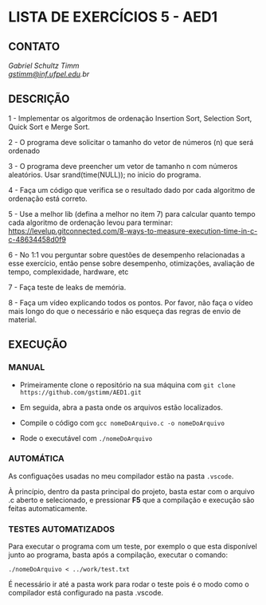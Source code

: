 # LISTA DE EXERCÍCIOS 5 - AED1

## CONTATO

_Gabriel Schultz Timm<br>
gstimm@inf.ufpel.edu.br_

## DESCRIÇÃO

1 - Implementar os algoritmos de ordenação Insertion Sort, Selection Sort, Quick Sort e Merge Sort.

2 - O programa deve solicitar o tamanho do vetor de números (n) que será ordenado

3 - O programa deve preencher um vetor de tamanho n com números aleatórios. Usar srand(time(NULL)); no inicio do programa.

4 - Faça um código que verifica se o resultado dado por cada algoritmo de ordenação está correto.

5 - Use a melhor lib (defina a melhor no item 7) para calcular quanto tempo cada algoritmo de ordenação levou para terminar: https://levelup.gitconnected.com/8-ways-to-measure-execution-time-in-c-c-48634458d0f9

6 - No 1:1 vou perguntar sobre questões de desempenho relacionadas a esse exercício, então pense sobre desempenho, otimizações, avaliação de tempo, complexidade, hardware, etc

7 - Faça teste de leaks de memória.

8 - Faça um vídeo explicando todos os pontos. Por favor, não faça o vídeo mais longo do que o necessário e não esqueça das regras de envio de material.

## EXECUÇÃO

### MANUAL

- Primeiramente clone o repositório na sua máquina com `git clone https://github.com/gstimm/AED1.git`

- Em seguida, abra a pasta onde os arquivos estão localizados.

- Compile o código com `gcc nomeDoArquivo.c -o nomeDoArquivo`

- Rode o executável com `./nomeDoArquivo`

### AUTOMÁTICA

As configuações usadas no meu compilador estão na pasta `.vscode`.

À princípio, dentro da pasta principal do projeto, basta estar com o arquivo .c aberto e selecionado, e pressionar **F5** que a compilação e execução são feitas automaticamente.

### TESTES AUTOMATIZADOS

Para executar o programa com um teste, por exemplo o que esta disponível junto ao programa, basta após a compilação, executar o comando:

`./nomeDoArquivo < ../work/test.txt`

É necessário ir até a pasta work para rodar o teste pois é o modo como o compilador está configurado na pasta .vscode.
